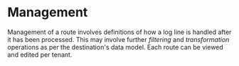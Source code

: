 # Management

Management of a route involves definitions of how a log line is handled after it has been processed. This may involve further _filtering_ and _transformation_ operations as per the destination's data model. Each route can be viewed and edited per tenant.
